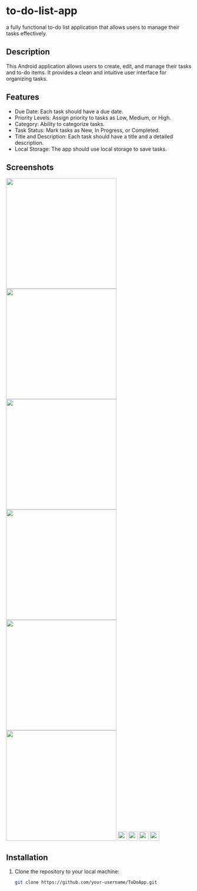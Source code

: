 # to-do-list-app
a fully functional to-do list application that allows users to manage their tasks effectively. 

## Description

This Android application allows users to create, edit, and manage their tasks and to-do items. It provides a clean and intuitive user interface for organizing tasks.

## Features

- Due Date: Each task should have a due date.
- Priority Levels: Assign priority to tasks as Low, Medium, or High.
- Category: Ability to categorize tasks.
- Task Status: Mark tasks as New, In Progress, or Completed.
- Title and Description: Each task should have a title and a detailed description.
- Local Storage: The app should use local storage to save tasks. 

## Screenshots

<img src='https://github.com/Rahul-char/To-Do-list-App/assets/82884697/9375ba5c-dfd6-492a-b96c-b471a6a21f0d.jpg' width='300'>
<img src='https://github.com/Rahul-char/To-Do-list-App/assets/82884697/30c3835f-f6b6-45ea-994f-9b0a061b46d0.jpg' width='300'>
<img src='https://github.com/Rahul-char/To-Do-list-App/assets/82884697/f43f40c8-054d-4050-a7ad-c54658a84f37.jpg' width='300'>
<img src='https://github.com/Rahul-char/To-Do-list-App/assets/82884697/0b8f73ab-2d0a-4f9f-85a4-ecb807c0d009.jpg' width='300'>
<img src='https://github.com/Rahul-char/To-Do-list-App/assets/82884697/fe9d8626-6851-454e-be96-daa9b9097c52.jpg' width='300'>
<img src='https://github.com/Rahul-char/To-Do-list-App/assets/82884697/d0fdb390-d2c7-4a82-a04d-2e7628044081.jpg' width='300'>
<img src='https://github.com/Rahul-char/To-Do-list-App/assets/82884697/d89d5269-f3e1-4854-aaab-f9b6979f6614.jpg' width='25'>
<img src='https://github.com/Rahul-char/To-Do-list-App/assets/82884697/96e549eb-841d-4bda-b807-5aa97cd99e4f.jpg' width='25'>
<img src='https://github.com/Rahul-char/To-Do-list-App/assets/82884697/9cba979f-d0d4-4c42-9f0a-f34060ded60d.jpg' width='25'>
<img src='https://github.com/Rahul-char/To-Do-list-App/assets/82884697/fe2674e9-0e52-411a-8c03-cee815dbdf1c.jpg' width='25'>








## Installation

1. Clone the repository to your local machine:

   ```bash
   git clone https://github.com/your-username/ToDoApp.git

